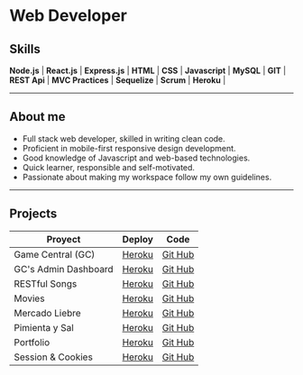 # Web Developer

## Skills

**Node.js** | **React.js** | **Express.js** | **HTML** | **CSS** | **Javascript** | **MySQL** | **GIT** | **REST Api** | **MVC Practices** | **Sequelize** | **Scrum** | **Heroku** |

---

## About me

- Full stack web developer, skilled in writing clean code.
- Proficient in mobile-first responsive design development.
- Good knowledge of Javascript and web-based technologies.
- Quick learner, responsible and self-motivated.
- Passionate about making my workspace follow my own guidelines.

---

## Projects
| Proyect                       | Deploy                                                    | Code                                                                    |
|-------------------------------|-----------------------------------------------------------|-------------------------------------------------------------------------|
| Game Central (GC)             | [Heroku](https://g6-game-central.herokuapp.com/)          | [Git Hub](https://github.com/matiasncocco/grupo_6_GameCentral)          |
| GC's Admin Dashboard          | [Heroku](https://game-central-dashboard.herokuapp.com/)   | [Git Hub](https://github.com/santiagoGuastavino/game-central-dashboard) |
| RESTful Songs                 | [Heroku](https://musicando-rest.herokuapp.com/)           | [Git Hub](https://github.com/santiagoGuastavino/musicando)              |
| Movies                        | [Heroku](https://smg-movies.herokuapp.com/)               | [Git Hub](https://github.com/santiagoGuastavino/movies)                 |
| Mercado Liebre                | [Heroku](https://mercado-liebre-smg.herokuapp.com/)       | [Git Hub](https://github.com/santiagoGuastavino/mercadoLiebre)          |
| Pimienta y Sal                | [Heroku](https://pimienta-y-sal.herokuapp.com/)           | [Git Hub](https://github.com/santiagoGuastavino/pimienta-y-sal)         |
| Portfolio                     | [Heroku](https://my-portfolio-smg.herokuapp.com/)         | [Git Hub](https://github.com/santiagoGuastavino/portfolio)              |
| Session & Cookies             | [Heroku](https://session-cookies-practice.herokuapp.com/) | [Git Hub](https://github.com/santiagoGuastavino/login-practice)         |